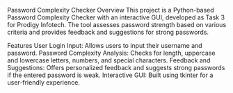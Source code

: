 Password Complexity Checker Overview
This project is a Python-based Password Complexity Checker with an interactive GUI, developed as Task 3 for Prodigy Infotech. The tool assesses password strength based on various criteria and provides feedback and suggestions for strong passwords.

Features
User Login Input: Allows users to input their username and password.
Password Complexity Analysis: Checks for length, uppercase and lowercase letters, numbers, and special characters.
Feedback and Suggestions: Offers personalized feedback and suggests strong passwords if the entered password is weak.
Interactive GUI: Built using tkinter for a user-friendly experience.
